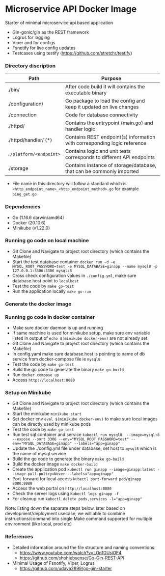 # Microservice API Docker Image
Starter of minimal microservice api based application
- Gin-gonic/gin as the REST framework
- Logrus for logging
- Viper and  for configs
- Fsnotify for live config updates
- Testcases using testify (https://github.com/stretchr/testify)

### Directory discription 
| Path                   |  Purpose                                                                      |
| ---------------------- |  ---------------------------------------------------------------------------- |
| ./bin/                 |  After code build it will contains the executable binary                      |
| ./configuration/       |  Go package to load the config and keep it updated on live changes            |
| ./connection           |  Code for database connectivity                                               | 
| ./httpd/               |  Contains the entrypoint (main.go) and handler logic                          | 
| ./httpd/handler/ (*)   |  Contains REST endpoint(s) information with corresponding logic reference     | 
| `./platform/<endpoint>`|  Contains logic and unit tests corresponds to different API endpoints         | 
| ./storage              |  Contains instance of storage/database, that can be commonly imported         | 
 
* File name in this directory will follow a standard which is `<http_endpoint_name>_<http_endpoint_method>.go` for example `ping_get.go`

### Dependencies 
- Go (1.16.6 darwin/amd64)
- Docker (20.10.6)
- Minikube (v1.22.0)

 
### Running go code on local machine 
- Git Clone and Navigate to project root directory (which contains the Makefile)
- Start the test database container `docker run -d -e MYSQL_ROOT_PASSWORD=test -e MYSQL_DATABASE=ginapp --name mysql8 -p 127.0.0.1:3306:3306 mysql:8`
- Cross check configuration values in `./config.yml`, make sure database.host point to `localhost`
- Test the code by `make go-test`
- Run the application locally `make go-run`

### Generate the docker image 


### Running go code in docker container
- Make sure docker daemon is up and running
- If same machine is used for minikube setup, make sure env variable listed in output of `echo $(minikube docker-env)` are not already set
- Git Clone and Navigate to project root directory (which contains the Makefile)
- In config.yaml make sure database.host is pointing to name of db service from docker-compose file ie `mysql8`
- Test the code by `make go-test`
- Build the go code to generate the binary `make go-build`
- Run `docker compose up`
- Access `http://localhost:8080`

### Setup on Minikube 
- Git Clone and Navigate to project root directory (which contains the Makefile)
- Start the minikube `minikube start`
- Set docker env `eval $(minikube docker-env)` to make sure local images can be directly used by minikube pods
- Test the code by `make go-test`
- Run test sql container and service `kubectl run mysql8  --image=mysql:8 --expose --port 3306 --env="MYSQL_ROOT_PASSWORD=test" --env="MYSQL_DATABASE=ginapp" --labels="app=ginapp"`
- Update the ./config.yml file under database, set host to `mysql8` which is the name of mysql service
- Build the go code to generate the binary `make go-build`
- Build the docker image `make docker-build`
- Create the application pod `kubectl run ginapp --image=ginapp:latest --image-pull-policy=Never --labels="app=ginapp"`
- Port-forward for local access `kubectl port-forward pod/ginapp 8080:8080`
- Access the web portal on `http://localhost:8080`
- Check the server logs using `Kubectl logs ginapp -f`
- For cleanup run `kubectl delete pods,services -l="app=ginapp"`

Note: listing down the saparate steps below, later based on development/deployment usecase, we will able to combine instructions/command into single Make command supported for multiple environment (like local, prod etc)


### References
- Detailed information around the file structure and naming conventions: 
    - https://www.youtube.com/watch?v=LOn1GUsjOF4
    - https://github.com/shohiebsense/Go-Gin-REST-API
- Minimal Usage of Fsnotify, Viper, Logrus
    - https://github.com/udaya2899/go-gin-starter    
